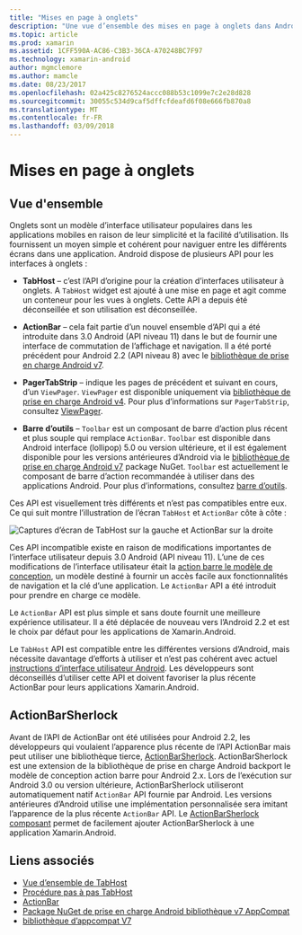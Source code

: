 ```yaml
---
title: "Mises en page à onglets"
description: "Une vue d’ensemble des mises en page à onglets dans Android"
ms.topic: article
ms.prod: xamarin
ms.assetid: 1CFF590A-AC86-C3B3-36CA-A70248BC7F97
ms.technology: xamarin-android
author: mgmclemore
ms.author: mamcle
ms.date: 08/23/2017
ms.openlocfilehash: 02a425c8276524accc088b53c1099e7c2e28d828
ms.sourcegitcommit: 30055c534d9caf5dffcfdeafd6f08e666fb870a8
ms.translationtype: MT
ms.contentlocale: fr-FR
ms.lasthandoff: 03/09/2018
---
```

# <a name="tabbed-layouts"></a>Mises en page à onglets


## <a name="overview"></a>Vue d'ensemble

Onglets sont un modèle d’interface utilisateur populaires dans les applications mobiles en raison de leur simplicité et la facilité d’utilisation. Ils fournissent un moyen simple et cohérent pour naviguer entre les différents écrans dans une application. Android dispose de plusieurs API pour les interfaces à onglets : 

-   **TabHost** &ndash; c’est l’API d’origine pour la création d’interfaces utilisateur à onglets. A `TabHost` widget est ajouté à une mise en page et agit comme un conteneur pour les vues à onglets. Cette API a depuis été déconseillée et son utilisation est déconseillée. 

-   **ActionBar** &ndash; cela fait partie d’un nouvel ensemble d’API qui a été introduite dans 3.0 Android (API niveau 11) dans le but de fournir une interface de commutation de l’affichage et navigation. Il a été porté précédent pour Android 2.2 (API niveau 8) avec le [bibliothèque de prise en charge Android v7](https://www.nuget.org/packages/Xamarin.Android.Support.v7.AppCompat/). 

-   **PagerTabStrip** &ndash; indique les pages de précédent et suivant en cours, d’un `ViewPager`. `ViewPager` est disponible uniquement via [bibliothèque de prise en charge Android v4](https://www.nuget.org/packages/Xamarin.Android.Support.v4/).
     Pour plus d’informations sur `PagerTabStrip`, consultez [ViewPager](~/android/user-interface/controls/view-pager/index.md).

-   **Barre d’outils** &ndash; `Toolbar` est un composant de barre d’action plus récent et plus souple qui remplace `ActionBar`. `Toolbar` est disponible dans Android interface (lollipop) 5.0 ou version ultérieure, et il est également disponible pour les versions antérieures d’Android via le [bibliothèque de prise en charge Android v7](https://www.nuget.org/packages/Xamarin.Android.Support.v7.AppCompat/) package NuGet. 
    `Toolbar` est actuellement le composant de barre d’action recommandée à utiliser dans des applications Android.
    Pour plus d’informations, consultez [barre d’outils](~/android/user-interface/controls/tool-bar/index.md). 


Ces API est visuellement très différents et n’est pas compatibles entre eux. Ce qui suit montre l’illustration de l’écran `TabHost` et `ActionBar` côte à côte : 

![Captures d’écran de TabHost sur la gauche et ActionBar sur la droite](images/image01.png)

Ces API incompatible existe en raison de modifications importantes de l’interface utilisateur depuis 3.0 Android (API niveau 11). L’une de ces modifications de l’interface utilisateur était la [action barre le modèle de conception](http://www.androidpatterns.com/uap_pattern/action-bar), un modèle destiné à fournir un accès facile aux fonctionnalités de navigation et la clé d’une application. Le `ActionBar` API a été introduit pour prendre en charge ce modèle. 

Le `ActionBar` API est plus simple et sans doute fournit une meilleure expérience utilisateur. Il a été déplacée de nouveau vers l’Android 2.2 et est le choix par défaut pour les applications de Xamarin.Android. 

Le `TabHost` API est compatible entre les différentes versions d’Android, mais nécessite davantage d’efforts à utiliser et n’est pas cohérent avec actuel [instructions d’interface utilisateur Android](http://developer.android.com/design/index.html). Les développeurs sont déconseillés d’utiliser cette API et doivent favoriser la plus récente ActionBar pour leurs applications Xamarin.Android. 



## <a name="actionbarsherlock"></a>ActionBarSherlock

Avant de l’API de ActionBar ont été utilisées pour Android 2.2, les développeurs qui voulaient l’apparence plus récente de l’API ActionBar mais peut utiliser une bibliothèque tierce, [ActionBarSherlock](http://actionbarsherlock.com). ActionBarSherlock est une extension de la bibliothèque de prise en charge Android backport le modèle de conception action barre pour Android 2.x. Lors de l’exécution sur Android 3.0 ou version ultérieure, ActionBarSherlock utiliseront automatiquement natif `ActionBar` API fournie par Android. Les versions antérieures d’Android utilise une implémentation personnalisée sera imitant l’apparence de la plus récente `ActionBar` API. Le [ActionBarSherlock composant](https://www.nuget.org/packages/xamstore-XamarinActionBarSherlock/) permet de facilement ajouter ActionBarSherlock à une application Xamarin.Android. 



## <a name="related-links"></a>Liens associés

- [Vue d’ensemble de TabHost](tab-host.md)
- [Procédure pas à pas TabHost](~/android/user-interface/layouts/tab-layout/creating-a-tabbed-ui.md)
- [ActionBar](http://developer.android.com/guide/topics/ui/actionbar.html)
- [Package NuGet de prise en charge Android bibliothèque v7 AppCompat](https://www.nuget.org/packages/Xamarin.Android.Support.v7.AppCompat/)
- [bibliothèque d’appcompat V7](http://developer.android.com/tools/support-library/features.html#v7-appcompat)
